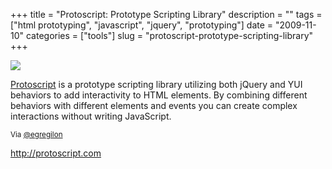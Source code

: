 +++
title = "Protoscript: Prototype Scripting Library"
description = ""
tags = ["html prototyping", "javascript", "jquery", "prototyping"]
date = "2009-11-10"
categories = ["tools"]
slug = "protoscript-prototype-scripting-library"
+++


<div class="tool-screenshot mb1"><a href="http://protoscript.com/"><img id="bluga-thumbnail-2837" class="bluga-thumbnail custom" src="//konigi.com/media/bluga/
wt5232c57f6e912_custom.jpg"/></a></div><p><a href="http://protoscript.com/">Protoscript</a> is a prototype scripting library utilizing both jQuery and YUI behaviors to add interactivity to HTML elements. By combining different behaviors with different elements and events you can create complex interactions without writing JavaScript.</p>

<p><small>Via <a href="http://twitter.com/egrigolon/status/5591163047">@egregilon</a></small></p>

  
<p><a href="http://protoscript.com/">http://protoscript.com</a></p>
      
